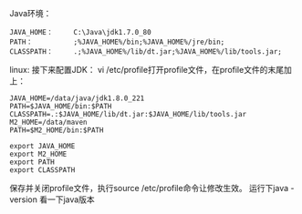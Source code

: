 Java环境：
```
JAVA_HOME：     C:\Java\jdk1.7.0_80
PATH：          ;%JAVA_HOME%/bin;%JAVA_HOME%/jre/bin;
CLASSPATH：     .;%JAVA_HOME%/lib/dt.jar;%JAVA_HOME%/lib/tools.jar; 
```
linux:
接下来配置JDK：
 vi /etc/profile打开profile文件，在profile文件的末尾加上：

```
JAVA_HOME=/data/java/jdk1.8.0_221
PATH=$JAVA_HOME/bin:$PATH
CLASSPATH=.:$JAVA_HOME/lib/dt.jar:$JAVA_HOME/lib/tools.jar
M2_HOME=/data/maven
PATH=$M2_HOME/bin:$PATH

export JAVA_HOME
export M2_HOME
export PATH
export CLASSPATH
```

保存并关闭profile文件，执行source /etc/profile命令让修改生效。
运行下java -version 看一下java版本
